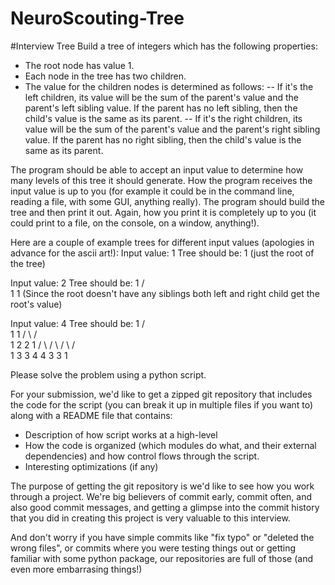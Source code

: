 NeuroScouting-Tree
==================

#Interview Tree
Build a tree of integers which has the following properties:
- The root node has value 1.
- Each node in the tree has two children.
- The value for the children nodes is determined as follows:
-- If it's the left children, its value will be the sum of the parent's value and the parent's left sibling value. If the parent has no left sibling, then the child's value is the same as its parent.
-- If it's the right children, its value will be the sum of the parent's value and the parent's right sibling value. If the parent has no right sibling, then the child's value is the same as its parent.

The program should be able to accept an input value to determine how many levels of this tree it should generate. How the program receives the input value is up to you (for example it could be in the command line, reading a file, with some GUI, anything really). The program should build the tree and then print it out. Again, how you print it is completely up to you (it could print to a file, on the console, on a window, anything!).

Here are a couple of example trees for different input values (apologies in advance for the ascii art!):
Input value: 1
Tree should be: 
1 (just the root of the tree)

Input value: 2
Tree should be:
  1
 / \
 1  1 (Since the root doesn't have any siblings both left and right child get the root's value)

Input value: 4
Tree should be:
          1
     /         \
    1           1
  /   \       /   \
 1     2     2     1
/ \   / \   / \   / \
1 3   3 4   4 3   3 1
 
Please solve the problem using a python script.

For your submission, we'd like to get a zipped git repository that includes the
code for the script (you can break it up in multiple files if you want to) along
with a README file that contains:
- Description of how script works at a high-level
- How the code is organized (which modules do what, and their external dependencies)
  and how control flows through the script.
- Interesting optimizations (if any)

The purpose of getting the git repository is we'd like to see how you work
through a project. We're big believers of commit early, commit often, and also 
good commit messages, and getting a glimpse into the commit history that you
did in creating this project is very valuable to this interview. 

And don't worry if you have simple commits like "fix typo" or "deleted the
wrong files", or commits where you were testing things out or getting familiar
with some python package, our repositories are full of those (and even more
embarrasing things!)

